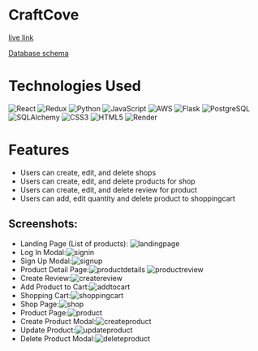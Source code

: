 # CraftCove
[live link](https://craftcove.onrender.com)

[Database schema](https://github.com/ranwang0410/CraftCove/wiki/DATABASE-SCHEMA)

# Technologies Used
![React](https://img.shields.io/badge/-React-%2320232a?style=flat&logo=react&logoColor=%2361DAFB)
![Redux](https://img.shields.io/badge/-Redux-%23764ABC?style=flat&logo=redux&logoColor=white)
![Python](https://img.shields.io/badge/-Python-%3776AB?style=flat&logo=python&logoColor=white)
![JavaScript](https://img.shields.io/badge/-JavaScript-%23F7DF1E?style=flat&logo=javascript&logoColor=black)
![AWS](https://img.shields.io/badge/-AWS-%23232F3E?style=flat&logo=amazonaws&logoColor=white)
![Flask](https://img.shields.io/badge/-Flask-%23000?style=flat&logo=flask&logoColor=white)
![PostgreSQL](https://img.shields.io/badge/-PostgreSQL-%23336791?style=flat&logo=postgresql&logoColor=white)
![SQLAlchemy](https://img.shields.io/badge/-SQLAlchemy-%23black?style=flat&logo=sqlalchemy&logoColor=white)
![CSS3](https://img.shields.io/badge/-CSS-%231572B6?style=flat&logo=css3&logoColor=white)
![HTML5](https://img.shields.io/badge/-HTML5-%23E34F26?style=flat&logo=html5&logoColor=white)
![Render](https://img.shields.io/badge/-Render-%234678E1?style=flat&logo=render&logoColor=white)

# Features
- Users can create, edit, and delete shops
- Users can create, edit, and delete products for shop
- Users can create, edit, and delete review for product
- Users can add, edit quantity and delete product to shoppingcart


## Screenshots:

- Landing Page (List of products): ![landingpage](images/landingpage.png)
- Log In Modal:![signin](images/signin.png)
- Sign Up Modal:![signup](images/signup.png)
- Product Detail Page:![productdetails](images/productdetail.png) ![productreview](images/productreview2.png)
- Create Review:![createreview](images//postreview.png)
- Add Product to Cart:![addtocart](images/addshoppingcart.png)
- Shopping Cart:![shoppingcart](images/shoppingcart.png)
- Shop Page:![shop](images/shoppage.png)
- Product Page:![product](images/productpage.png)
- Create Product Modal:![createproduct](images/createproduct.png)
- Update Product:![updateproduct](images/updateproduct.png)
- Delete Product Modal:![deleteproduct](images/deleteproduct.png)

